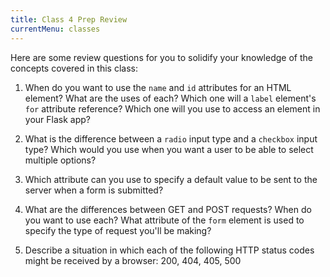 ```yaml
---
title: Class 4 Prep Review
currentMenu: classes
---
```


Here are some review questions for you to solidify your knowledge of the concepts covered in this class:

1. When do you want to use the `name` and `id` attributes for an HTML element? What are the uses of each? Which one will a `label` element's `for` attribute reference? Which one will you use to access an element in your Flask app?

2. What is the difference between a `radio` input type and a `checkbox` input type? Which would you use when you want a user to be able to select multiple options?

3. Which attribute can you use to specify a default value to be sent to the server when a form is submitted?

4. What are the differences between GET and POST requests? When do you want to use each? What attribute of the `form` element is used to specify the type of request you'll be making?

5. Describe a situation in which each of the following HTTP status codes might be received by a browser: 200, 404, 405, 500
